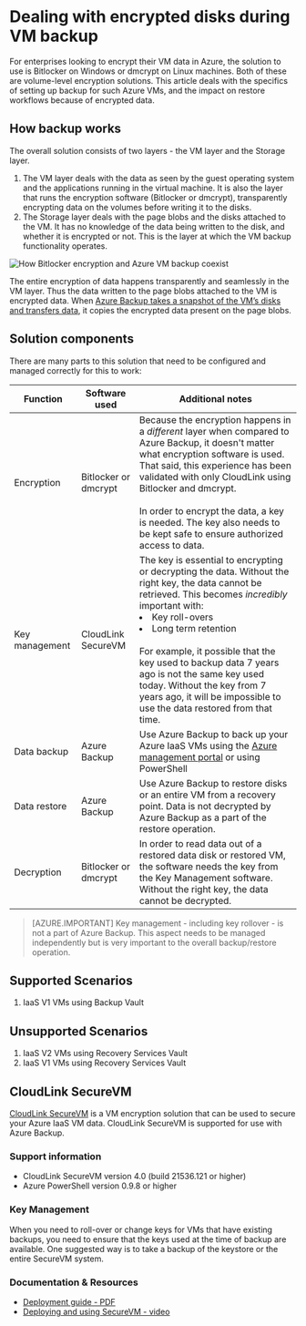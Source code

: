 <properties
   pageTitle="Azure Backup - Backup of Azure IaaS VMs with encrypted disks | Microsoft Azure"
   description="Learn how Azure Backup handles data encrypted using BitLocker or dmcrypt during IaaS VM backup. This article prepares you for the differences in backup and restore experiences when dealing with encrypted disks."
   services="backup"
   documentationCenter=""
   authors="markgalioto"
   manager="jwhit"
   editor=""/>
<tags
   ms.service="backup"
   ms.devlang="na"
   ms.topic="article"
   ms.tgt_pltfrm="na"
   ms.workload="storage-backup-recovery"
   ms.date="03/14/2016"
   ms.author="markgal; jimpark"/>

# Dealing with encrypted disks during VM backup

For enterprises looking to encrypt their VM data in Azure, the solution to use is Bitlocker on Windows or dmcrypt on Linux machines. Both of these are volume-level encryption solutions. This article deals with the specifics of setting up backup for such Azure VMs, and the impact on restore workflows because of encrypted data.

## How backup works

The overall solution consists of two layers - the VM layer and the Storage layer.

1. The VM layer deals with the data as seen by the guest operating system and the applications running in the virtual machine. It is also the layer that runs the encryption software (Bitlocker or dmcrypt), transparently encrypting data on the volumes before writing it to the disks.
2. The Storage layer deals with the page blobs and the disks attached to the VM. It has no knowledge of the data being written to the disk, and whether it is encrypted or not. This is the layer at which the VM backup functionality operates.

![How Bitlocker encryption and Azure VM backup coexist](./media/backup-azure-vms-encryption/how-it-works.png)

The entire encryption of data happens transparently and seamlessly in the VM layer. Thus the data written to the page blobs attached to the VM is encrypted data. When [Azure Backup takes a snapshot of the VM’s disks and transfers data](backup-azure-vms-introduction.md#how-does-azure-back-up-virtual-machines), it copies the encrypted data present on the page blobs.

## Solution components

There are many parts to this solution that need to be configured and managed correctly for this to work:

| Function | Software used | Additional notes |
| -------- | ------------- | ------- |
| Encryption | Bitlocker or dmcrypt | Because the encryption happens in a *different* layer when compared to Azure Backup, it doesn't matter what encryption software is used. That said, this experience has been validated with only CloudLink using Bitlocker and dmcrypt.<br><br> In order to encrypt the data, a key is needed. The key also needs to be kept safe to ensure authorized access to data.  |
| Key management | CloudLink SecureVM | The key is essential to encrypting or decrypting the data. Without the right key, the data cannot be retrieved. This becomes *incredibly* important with:<br><li>Key roll-overs<li>Long term retention<br><br>For example, it possible that the key used to backup data 7 years ago is not the same key used today. Without the key from 7 years ago, it will be impossible to use the data restored from that time.|
| Data backup | Azure Backup | Use Azure Backup to back up your Azure IaaS VMs using the [Azure management portal](http://manage.windowsazure.com) or using PowerShell |
| Data restore | Azure Backup | Use Azure Backup to restore disks or an entire VM from a recovery point. Data is not decrypted by Azure Backup as a part of the restore operation.|
| Decryption | Bitlocker or dmcrypt | In order to read data out of a restored data disk or restored VM, the software needs the key from the Key Management software. Without the right key, the data cannot be decrypted. |

> [AZURE.IMPORTANT]  Key management - including key rollover - is not a part of Azure Backup. This aspect needs to be managed independently but is very important to the overall backup/restore operation.

## Supported Scenarios

1. IaaS V1 VMs using Backup Vault

## Unsupported Scenarios

1. IaaS V2 VMs using Recovery Services Vault
2. IaaS V1 VMs using Recovery Services Vault

## CloudLink SecureVM

[CloudLink SecureVM](http://www.cloudlinktech.com/choose-your-cloud/microsoft-azure/) is a VM encryption solution that can be used to secure your Azure IaaS VM data. CloudLink SecureVM is supported for use with Azure Backup.

### Support information

- CloudLink SecureVM version 4.0 (build 21536.121 or higher)
- Azure PowerShell version 0.9.8 or higher

### Key Management

When you need to roll-over or change keys for VMs that have existing backups, you need to ensure that the keys used at the time of backup are available. One suggested way is to take a backup of the keystore or the entire SecureVM system.

### Documentation & Resources

- [Deployment guide - PDF](http://www.cloudlinktech.com/Azure/CL_SecureVM_4_0_DG_EMC_Azure_R2.pdf)
- [Deploying and using SecureVM - video](https://www.youtube.com/watch?v=8AIRe92UDNg)
